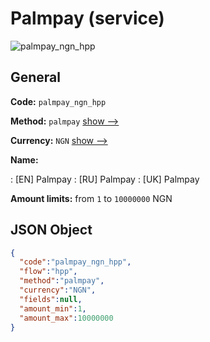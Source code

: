 
# Palmpay (service) 
![palmpay_ngn_hpp](https://static.openfintech.io/payment_methods/palmpay_ngn_hpp/logo.svg?w=400&c=v0.59.26#w200)  

## General 
 
**Code:** `palmpay_ngn_hpp` 
 
**Method:** `palmpay` 
 [show -->](/payment-methods/palmpay/) 
 
**Currency:** `NGN` [show -->](/currencies/NGN/) 
 
**Name:** 
 
:	[EN] Palmpay 
:	[RU] Palmpay 
:	[UK] Palmpay 
 
**Amount limits:** from `1` to `10000000` NGN 

## JSON Object 

```json
{
  "code":"palmpay_ngn_hpp",
  "flow":"hpp",
  "method":"palmpay",
  "currency":"NGN",
  "fields":null,
  "amount_min":1,
  "amount_max":10000000
}
```  
